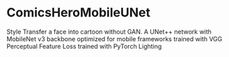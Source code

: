 # ComicsHeroMobileUNet
Style Transfer a face into cartoon without GAN.  A UNet++ network with MobileNet v3 backbone optimized for mobile frameworks trained with VGG Perceptual Feature Loss trained with PyTorch Lighting
